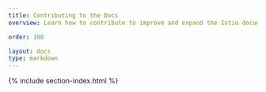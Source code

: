 ```yaml
---
title: Contributing to the Docs
overview: Learn how to contribute to improve and expand the Istio documentation.

order: 100

layout: docs
type: markdown
---
```


{% include section-index.html %}
